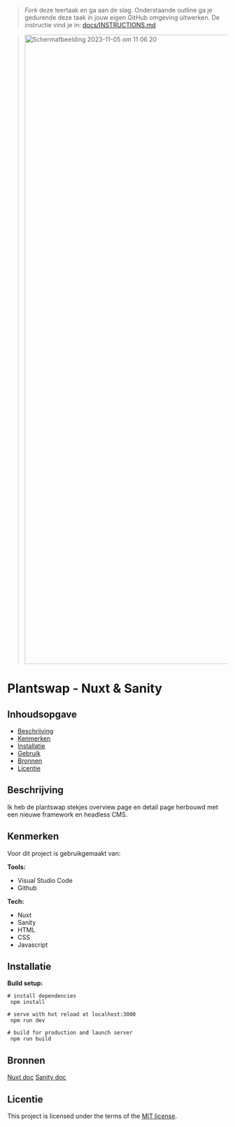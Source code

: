 > _Fork_ deze leertaak en ga aan de slag. 
Onderstaande outline ga je gedurende deze taak in jouw eigen GitHub omgeving uitwerken. 
De instructie vind je in: [docs/INSTRUCTIONS.md](https://github.com/fdnd-task/choices-choices-the-tech-stack/blob/main/docs/INSTRUCTIONS.md)

> <img width="1440" alt="Scherm­afbeelding 2023-11-05 om 11 06 20" src="https://github.com/iBadr49/choices-choices-the-tech-stack/assets/112857932/d05f4300-bb34-4eaa-a42c-f56dbabc0932">

# Plantswap - Nuxt & Sanity


## Inhoudsopgave

  * [Beschrijving](#beschrijving)
  * [Kenmerken](#kenmerken)
  * [Installatie](#installatie)
  * [Gebruik](#gebruik)
  * [Bronnen](#bronnen)
  * [Licentie](#licentie)

## Beschrijving
<!-- In de Beschrijving staat hoe je project er uit ziet, hoe het werkt en wat je er mee kan. -->
<!-- Voeg een mooie poster visual toe 📸 -->
<!-- Voeg een link toe naar Github Pages 🌐-->
Ik heb de plantswap stekjes overview page en detail page herbouwd met een nieuwe framework en headless CMS.

## Kenmerken
<!-- Bij Kenmerken staat welke technieken zijn gebruikt en hoe. Wat is de HTML structuur? Wat zijn de belangrijkste dingen in CSS? Wat is er met Javascript gedaan en hoe? Misschien heb je een framwork of library gebruikt? -->

Voor dit project is gebruikgemaakt van:

**Tools:**

- Visual Studio Code
- Github

**Tech:**

- Nuxt
- Sanity
- HTML
- CSS
- Javascript

## Installatie

**Build setup:**

```
# install dependencies
 npm install

# serve with hot reload at localhost:3000
 npm run dev

# build for production and launch server
 npm run build
```
  

## Bronnen

[Nuxt doc](https://nuxt.com/docs/getting-started/introduction)
[Sanity doc](https://www.sanity.io/docs?adgroupid=138559557526&adid=676625428689&gclid=Cj0KCQjw-pyqBhDmARIsAKd9XIMGHWEtoFMb9ksQNIDKpi0YgGLsdtyT1YJhfQ-pB_2w6dyuuNtWd5EaAkQAEALw_wcB)

## Licentie

This project is licensed under the terms of the [MIT license](./LICENSE).
